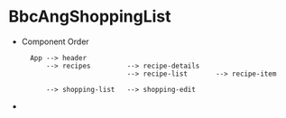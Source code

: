 # BbcAngShoppingList

- Component Order

        App --> header
            --> recipes         --> recipe-details
                                --> recipe-list       --> recipe-item

            --> shopping-list   --> shopping-edit

-
